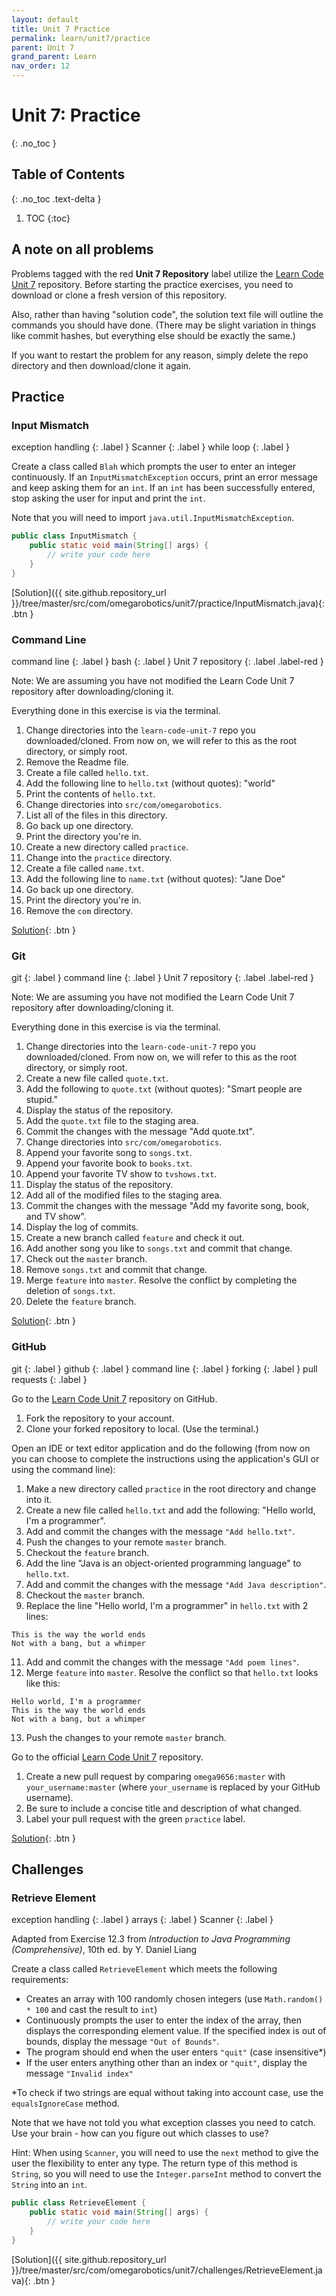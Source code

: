 ```yaml
---
layout: default
title: Unit 7 Practice
permalink: learn/unit7/practice
parent: Unit 7
grand_parent: Learn
nav_order: 12
---
```


<!-- prettier-ignore-start -->

# Unit 7: Practice
{: .no_toc }

## Table of Contents
{: .no_toc .text-delta }

1. TOC
{:toc}

<!-- prettier-ignore-end -->

## A note on all problems

Problems tagged with the red **Unit 7 Repository** label utilize the
[Learn Code Unit 7](https://github.com/omega9656/learn-code-unit-7) repository.
Before starting the practice exercises, you need to download or clone a fresh
version of this repository.

Also, rather than having "solution code", the solution text file will outline
the commands you should have done. (There may be slight variation in things like
commit hashes, but everything else should be exactly the same.)

If you want to restart the problem for any reason, simply delete the repo
directory and then download/clone it again.

## Practice

### Input Mismatch

<!-- prettier-ignore-start -->

exception handling
{: .label }
Scanner
{: .label }
while loop
{: .label }

<!-- prettier-ignore-end -->

Create a class called `Blah` which prompts the user to enter an integer
continuously. If an `InputMismatchException` occurs, print an error message and
keep asking them for an `int`. If an `int` has been successfully entered, stop
asking the user for input and print the `int`.

Note that you will need to import `java.util.InputMismatchException`.

```java
public class InputMismatch {
    public static void main(String[] args) {
        // write your code here
    }
}
```

<!-- prettier-ignore -->
[Solution]({{ site.github.repository_url }}/tree/master/src/com/omegarobotics/unit7/practice/InputMismatch.java){: .btn }

### Command Line

<!-- prettier-ignore-start -->

command line
{: .label }
bash
{: .label }
Unit 7 repository
{: .label .label-red }

<!-- prettier-ignore-end -->

Note: We are assuming you have not modified the Learn Code Unit 7 repository
after downloading/cloning it.

Everything done in this exercise is via the terminal.

1. Change directories into the `learn-code-unit-7` repo you downloaded/cloned.
   From now on, we will refer to this as the root directory, or simply root.
2. Remove the Readme file.
3. Create a file called `hello.txt`.
4. Add the following line to `hello.txt` (without quotes): "world"
5. Print the contents of `hello.txt`.
6. Change directories into `src/com/omegarobotics`.
7. List all of the files in this directory.
8. Go back up one directory.
9. Print the directory you're in.
10. Create a new directory called `practice`.
11. Change into the `practice` directory.
12. Create a file called `name.txt`.
13. Add the following line to `name.txt` (without quotes): "Jane Doe"
14. Go back up one directory.
15. Print the directory you're in.
16. Remove the `com` directory.

<!-- prettier-ignore -->
[Solution](/learn-code/learn/unit7/practice/command-line-solution){: .btn }

### Git

<!-- prettier-ignore-start -->

git
{: .label }
command line
{: .label }
Unit 7 repository
{: .label .label-red }

<!-- prettier-ignore-end -->

Note: We are assuming you have not modified the Learn Code Unit 7 repository
after downloading/cloning it.

Everything done in this exercise is via the terminal.

1. Change directories into the `learn-code-unit-7` repo you downloaded/cloned.
   From now on, we will refer to this as the root directory, or simply root.
2. Create a new file called `quote.txt`.
3. Add the following to `quote.txt` (without quotes): "Smart people are stupid."
4. Display the status of the repository.
5. Add the `quote.txt` file to the staging area.
6. Commit the changes with the message "Add quote.txt".
7. Change directories into `src/com/omegarobotics`.
8. Append your favorite song to `songs.txt`.
9. Append your favorite book to `books.txt`.
10. Append your favorite TV show to `tvshows.txt`.
11. Display the status of the repository.
12. Add all of the modified files to the staging area.
13. Commit the changes with the message "Add my favorite song, book, and TV
    show".
14. Display the log of commits.
15. Create a new branch called `feature` and check it out.
16. Add another song you like to `songs.txt` and commit that change.
17. Check out the `master` branch.
18. Remove `songs.txt` and commit that change.
19. Merge `feature` into `master`. Resolve the conflict by completing the
    deletion of `songs.txt`.
20. Delete the `feature` branch.

<!-- prettier-ignore -->
[Solution](/learn-code/learn/unit7/practice/git-solution){: .btn }

### GitHub

<!-- prettier-ignore-start -->

git
{: .label }
github
{: .label }
command line
{: .label }
forking
{: .label }
pull requests
{: .label }

<!-- prettier-ignore-end -->

Go to the [Learn Code Unit 7](https://github.com/omega9656/learn-code-unit-7)
repository on GitHub.

1. Fork the repository to your account.
2. Clone your forked repository to local. (Use the terminal.)

Open an IDE or text editor application and do the following (from now on you can
choose to complete the instructions using the application's GUI or using the
command line):

<!-- prettier-ignore-start -->

1. Make a new directory called `practice` in the root directory and change into it.
2. Create a new file called `hello.txt` and add the following: "Hello world, I'm a programmer".
3. Add and commit the changes with the message `"Add hello.txt"`.
5. Push the changes to your remote `master` branch.
6. Checkout the `feature` branch.
7. Add the line "Java is an object-oriented programming language" to `hello.txt`.
8. Add and commit the changes with the message `"Add Java description"`.
9. Checkout the `master` branch.
10. Replace the line "Hello world, I'm a programmer" in `hello.txt` with 2 lines:
```
This is the way the world ends
Not with a bang, but a whimper
```
11. Add and commit the changes with the message `"Add poem lines"`.
12. Merge `feature` into `master`. Resolve the conflict so that `hello.txt` looks like this:
```
Hello world, I'm a programmer
This is the way the world ends
Not with a bang, but a whimper
```
13. Push the changes to your remote `master` branch.

Go to the official [Learn Code Unit 7](https://github.com/omega9656/learn-code-unit-7) repository.

1. Create a new pull request by comparing `omega9656:master` with `your_username:master` (where
`your_username` is replaced by your GitHub username).
2. Be sure to include a concise title and description of what changed.
3. Label your pull request with the green `practice` label.

[Solution](/learn-code/learn/unit7/practice/github-solution){: .btn }

<!-- prettier-ignore-end -->

## Challenges

### Retrieve Element

<!-- prettier-ignore-start -->

exception handling
{: .label }
arrays
{: .label }
Scanner
{: .label }

<!-- prettier-ignore-end -->

Adapted from Exercise 12.3 from _Introduction to Java Programming
(Comprehensive)_, 10th ed. by Y. Daniel Liang

Create a class called `RetrieveElement` which meets the following requirements:

-   Creates an array with 100 randomly chosen integers (use
    `Math.random() * 100` and cast the result to `int`)
-   Continuously prompts the user to enter the index of the array, then displays
    the corresponding element value. If the specified index is out of bounds,
    display the message `"Out of Bounds"`.
-   The program should end when the user enters `"quit"` (case insensitive\*)
-   If the user enters anything other than an index or `"quit"`, display the
    message `"Invalid index"`

\*To check if two strings are equal without taking into account case, use the
`equalsIgnoreCase` method.

Note that we have not told you what exception classes you need to catch. Use
your brain - how can you figure out which classes to use?

Hint: When using `Scanner`, you will need to use the `next` method to give the
user the flexibility to enter any type. The return type of this method is
`String`, so you will need to use the `Integer.parseInt` method to convert the
`String` into an `int`.

```java
public class RetrieveElement {
    public static void main(String[] args) {
        // write your code here
    }
}
```

<!-- prettier-ignore -->
[Solution]({{ site.github.repository_url }}/tree/master/src/com/omegarobotics/unit7/challenges/RetrieveElement.java){: .btn }
